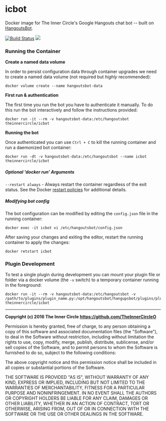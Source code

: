 icbot
=====

Docker image for The Inner Circle's Google Hangouts chat bot -- built on
[HangoutsBot](https://github.com/hangoutsbot/hangoutsbot).

[![Build Status](https://travis-ci.org/TheInnerCircleO/docker-icbot.svg?branch=master)](https://travis-ci.org/TheInnerCircleO/docker-icbot)
[![](https://badge.imagelayers.io/theinnercircle/icbot:latest.svg)](https://imagelayers.io/?images=theinnercircle/icbot:latest 'Get your own badge on imagelayers.io')


### Running the Container

**Create a named data volume**

In order to persist configuration data through container upgrades we need to
create a named data volume (not required but _highly_ recommended):

    docker volume create --name hangoutsbot-data

**First run & authentication**

The first time you run the bot you have to authenticate it manually. To do
this run the bot interactively and follow the instructions provided:

    docker run -it --rm -v hangoutsbot-data:/etc/hangoutsbot theinnercircle/icbot

**Running the bot**

Once authenticated you can use `Ctrl + C` to kill the running container and run
a daemonized bot container:

    docker run -dt -v hangoutsbot-data:/etc/hangoutsbot --name icbot theinnercircle/icbot


##### Optional 'docker run' Arguments

`--restart always` - Always restart the container regardless of the exit status. See the Docker
                     [restart policies](https://goo.gl/OI87rA) for additional details.


##### Modifying bot config

The bot configuration can be modified by editing the `config.json` file in the
running container:

    docker exec -it icbot vi /etc/hangoutsbot/config.json

After saving your changes and exiting the editor, restart the running container
to apply the changes:

    docker retstart icbot


### Plugin Development

To test a single plugin during development you can mount your plugin file or
folder via a docker volume (the `-v` switch) to a temporary container running
in the foreground:

    docker run -it --rm -v hangoutsbot-data:/etc/hangoutsbot -v /path/to/plugins/plugin_name.py:/opt/hangoutsbot/hangupsbot/plugins/plugin_name.py theinnercircle/icbot


-----

**Copyright (c) 2016 The Inner Circle <https://github.com/TheInnerCircleO>**

Permission is hereby granted, free of charge, to any person obtaining a copy
of this software and associated documentation files (the "Software"), to deal
in the Software without restriction, including without limitation the rights
to use, copy, modify, merge, publish, distribute, sublicense, and/or sell
copies of the Software, and to permit persons to whom the Software is
furnished to do so, subject to the following conditions:

The above copyright notice and this permission notice shall be included in
all copies or substantial portions of the Software.

THE SOFTWARE IS PROVIDED "AS IS", WITHOUT WARRANTY OF ANY KIND, EXPRESS OR
IMPLIED, INCLUDING BUT NOT LIMITED TO THE WARRANTIES OF MERCHANTABILITY,
FITNESS FOR A PARTICULAR PURPOSE AND NONINFRINGEMENT. IN NO EVENT SHALL THE
AUTHORS OR COPYRIGHT HOLDERS BE LIABLE FOR ANY CLAIM, DAMAGES OR OTHER
LIABILITY, WHETHER IN AN ACTION OF CONTRACT, TORT OR OTHERWISE, ARISING FROM,
OUT OF OR IN CONNECTION WITH THE SOFTWARE OR THE USE OR OTHER DEALINGS IN
THE SOFTWARE.
